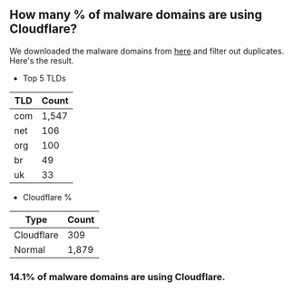 ## How many % of malware domains are using Cloudflare?


We downloaded the malware domains from [here](https://urlhaus.abuse.ch) and filter out duplicates.
Here's the result.


[//]: # (start replacement)


- Top 5 TLDs

| TLD | Count |
| --- | --- |
| com | 1,547 |
| net | 106 |
| org | 100 |
| br | 49 |
| uk | 33 |


- Cloudflare %

| Type | Count |
| --- | --- |
| Cloudflare | 309 |
| Normal | 1,879 |


### 14.1% of malware domains are using Cloudflare.